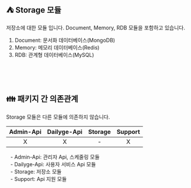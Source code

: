 ## ⛺️ Storage 모듈

저장소에 대한 모듈 입니다. Document, Memory, RDB 모듈을 포함하고 있습니다.

1. Document: 문서화 데이터베이스(MongoDB)
2. Memory: 메모리 데이터베이스(Redis)
3. RDB: 관계형 데이터베이스(MySQL)

<br/><br/><br/>

## 👪 패키지 간 의존관계

Storage 모듈은 다른 모듈에 의존하지 않습니다.

| Admin-Api | Dailyge-Api | Storage | Support |
|:---------:|:-----------:|:-------:|:-------:|
|     X     |      X      |    -    |    X    |

&nbsp;&nbsp; - Admin-Api: 관리자 Api, 스케줄링 모듈 <br/>
&nbsp;&nbsp; - Dailyge-Api: 사용자 서비스 Api 모듈 <br/>
&nbsp;&nbsp; - Storage: 저장소 모듈 <br/>
&nbsp;&nbsp; - Support: Api 지원 모듈 <br/>

<br/>
